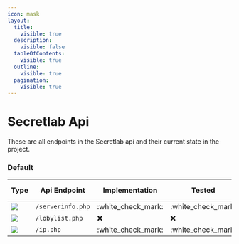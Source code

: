 ```yaml
---
icon: mask
layout:
  title:
    visible: true
  description:
    visible: false
  tableOfContents:
    visible: true
  outline:
    visible: true
  pagination:
    visible: true
---
```


# Secretlab Api

These are all endpoints in the Secretlab api and their current state in the project.

### Default

| Type                                                                                 | Api Endpoint      | Implementation       | Tested               | Implemented on Version |
| ------------------------------------------------------------------------------------ | ----------------- | -------------------- | -------------------- | ---------------------- |
| ![](https://github.com/user-attachments/assets/a6e32603-d14e-4349-8858-ec892db67c39) | `/serverinfo.php` | :white\_check\_mark: | :white\_check\_mark: | 13.5.1                 |
| ![](https://github.com/user-attachments/assets/a6e32603-d14e-4349-8858-ec892db67c39) | `/lobylist.php`   | :x:                  | :x:                  | 13.5.1                 |
| ![](https://github.com/user-attachments/assets/a6e32603-d14e-4349-8858-ec892db67c39) | `/ip.php`         | :white\_check\_mark: | :white\_check\_mark: | 13.5.1                 |
